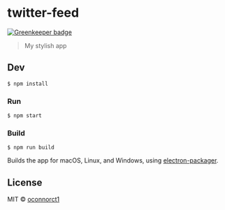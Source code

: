 # twitter-feed

[![Greenkeeper badge](https://badges.greenkeeper.io/CraigglesO/twitter-feed.svg)](https://greenkeeper.io/)

> My stylish app


## Dev

```
$ npm install
```

### Run

```
$ npm start
```

### Build

```
$ npm run build
```

Builds the app for macOS, Linux, and Windows, using [electron-packager](https://github.com/electron-userland/electron-packager).


## License

MIT © [oconnorct1](http://craiggleso.github.io)
